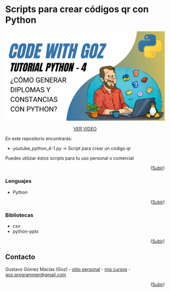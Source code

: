 <!-- ABOUT THE PROJECT -->
# Scripts para crear códigos qr con Python

[![Product Name Screen Shot][product-screenshot]](https://codewithgoz.com/tutorials/4)

<p align="center"><a href="https://codewithgoz.com/tutorials/4">VER VIDEO</a></p>

En este repositorio encontrarás:

* youtube_python_4-1.py -> Script para crear un código qr

Puedes utilizar éstos scripts para tu uso personal o comercial

<p align="right">(<a href="#top">Subir</a>)</p>

### Lenguajes

* Python

<p align="right">(<a href="#top">Subir</a>)</p>

### Bibliotecas

* csv
* python-pptx

<p align="right">(<a href="#top">Subir</a>)</p>

<!-- CONTACT -->
## Contacto

Gustavo Gómez Macías (Goz) - [sitio personal](https://gustavogm.me) - [mis cursos](https://codewithgoz.com) - goz.programmer@gmail.com

<p align="right">(<a href="#top">Subir</a>)</p>

<!-- MARKDOWN LINKS & IMAGES -->
[product-screenshot]: python4.png
